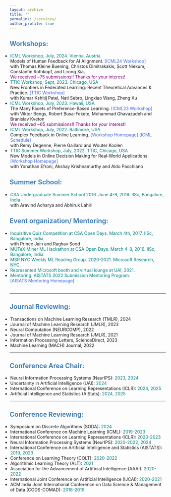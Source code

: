 ```yaml
---
layout: archive
title: ""
permalink: /services/
author_profile: true
---
```


<html>
<head>
<style>
a:link {
  color: RoyalBlue;
  background-color: transparent;
  text-decoration: none;
}

a:visited {
  color: Purple;
  background-color: transparent;
  text-decoration: none;
}

a:hover {
  color: RoyalBlue;
  background-color: transparent;
  text-decoration: underline;
}

a:active {
  color: DarkRed;
  background-color: transparent;
  text-decoration: underline;
}
</style>  
</head>  
 
<body>  
  
<h2 style="color:SteelBlue;" vspace="-2px;">Workshops:</h2>
  
<ul style="margin:1;padding:1">

 <li> <font color="#008080">ICML Workshop, July, 2024. Vienna, Austria</font>
  <br> Models of Human Feedback for AI Alignment.  <a href="https://sites.google.com/view/mhf-icml2024" target="_blank" LINK="red"> [ICML24 Workshop] </a>
  <br>  with Thomas Kleine Buening, Christos Dimitrakakis, Scott Niekum, Constantin Rothkopf, and Lirong Xia.
  <br> <font color="#800080">We received ~75 submissions!! Thanks for your interest!</font>
  <!-- <br> <font color="#800080">CFP out now! Please submit your work: </font> <a href="https://sites.google.com/view/mhf-icml2024/call-for-papers?authuser=0" target="_blank" LINK="red">[here]</a>. -->
  </li>

  <li> <font color="#008080">TTIC Workshop, Sept, 2023. Chicago, USA</font>
  <br> New Frontiers in Federated Learning: Recent Theoretical Advances & Practice.  <a href="https://sites.google.com/view/tticfl-summerworkshop2023/home?authuser=0" LINK="red"> [TTIC Workshop] </a>
  <br>  with Kumar Kshitij Patel, Nati Sebro, Lingxiao Wang, Zheng Xu 
  </li>
  
  <li> <font color="#008080">ICML Workshop, July, 2023. Hawaii, USA</font>
  <br> The Many Facets of Preference-Based Learning.  <a href="https://sites.google.com/view/mfpl-icml-2023" target="_blank" LINK="red"> [ICML23 Workshop] </a>
  <br>  with Viktor Bengs, Robert Busa-Fekete, Mohammad Ghavazadeh and Branislav Kveton
  <br> <font color="#800080">We received ~65 submissions!! Thanks for your interest!</font>
  </li>
  
  <li> <font color="#008080">ICML Workshop, July, 2022. Baltimore, USA</font>
   <br>Complex Feedback in Online Learning.  <a href="https://cfol-workshop.github.io/" target="_blank" LINK="red"> [Workshop Homepage] </a> <a href="https://icml.cc/Conferences/2022/Schedule?showEvent=13466" target="_blank" LINK="red"> [ICML Schedule]</a>
  <br>  with Remy Degenne, Pierre Gaillard and Wouter Koolen
  <!-- <br> <b><font color="#800080">Submit your best work!</font></b> -->
  </li>
  
   <li> <font color="#008080">TTIC Summer Workshop, July, 2022. TTIC, Chicago, USA</font>
   <br>New Models in Online Decision Making for Real-World Applications.  <a href="https://sites.google.com/view/new-ml-model/home" target="_blank" LINK="red"> [Workshop Homepage] </a> 
  <br>  with Yonathan Efroni, Akshay Krishnamurthy and Aldo Pacchiano
  <!-- <br> <b><font color="#800080">Submit your posters! Call for Open Problems!</font></b> -->
  </li>    
</ul>  

<h2 style="color:SteelBlue;" vspace="0px;">Summer School:</h2>  
<ul style="margin:1;padding:1">
   <li> <font color="#008080"> CSA Undergraduate Summer School 2016. June 4-9, 2016. IISc, Bangalore, India</font>
   <br>  with Aravind Acharya and Abhiruk Lahiri</li>
</ul>   
  
<h2 style="color:SteelBlue;" vspace="0px;">Event organization/ Mentoring:</h2>  
<ul style="margin:1;padding:1">
   <li> <font color="#008080"> Inquizitive Quiz Competition at CSA Open Days. March 4th, 2017. IISc, Bangalore, India. </font>
   <br>  with Prince Jain and Raghav Sood</li>
   <li> <font color="#008080"> MUTeX Miner ML Hackathon at CSA Open Days. March 4-8, 2016. IISc, Bangalore, India. </font></li>
   <li> <font color="#008080"> MSR NYC Weekly ML Reading Group. 2020-2021. Microsoft Research, NYC. </font></li>
   <li> <font color="#008080"> Represented Microsoft booth and virtual lounge at UAI, 2021.</font></li>
   <li> <font color="#008080"> Mentoring: AISTATS 2022 Submission Mentoring Program. </font>
   <br> <a href="http://aistats.org/aistats2022/mentorship.html" target="_blank" LINK="red"> [AISATS Mentoring Homepage]</a></li>
</ul>  

 <!--    <li> <font color="#008080"> MSR, NYC ML Weekly Reading Group Meeting. Aug 2020-July 2021.</li> --> 
<br>  
<hr style="height:1px;border:none;color:#333;background-color:#333;" />   
<h2 style="color:SteelBlue;" vspace="0px;">Journal Reviewing:</h2>
  
<ul style="margin:1;padding:1">
  <li>Transactions on Machine Learning Research (TMLR), 2024</li>
  <li>Journal of Machine Learning Research (JMLR), 2023</li>
  <li>Neural Computation (NEURCOMP), 2022</li>
  <li>Journal of Machine Learning Research (JMLR), 2021</li>
  <li>Information Processing Letters, ScienceDirect, 2023</li>
  <li>Machine Learning (MACH) Journal, 2022 </li>
</ul>   

<hr style="height:1px;border:none;color:#333;background-color:#333;" />   
<h2 style="color:SteelBlue;" vspace="0px;">Conference Area Chair:</h2>
  
<ul style="margin:1;padding:1">
  <li>Neural Information Processing Systems (NeurIPS): <font color="#008080">2023, 2024</font></li>
  <li>Uncertainty in Artificial Intelligence (UAI): <font color="#008080">2024</font></li>
  <li>International Conference on Learning Representations (ICLR): <font color="#008080">2024, 2025</font></li>
  <li>Artificial Intelligence and Statistics (AIStats): <font color="#008080">2024, 2025</font></li> 
</ul>   
  
  
<hr style="height:1px;border:none;color:#333;background-color:#333;" />   
<h2 style="color:SteelBlue;" vspace="0px;">Conference Reviewing:</h2>
  
<ul style="margin:1;padding:1">
  <li>Symposium on Discrete Algorithms (SODA): <font color="#008080"> 2024 </font></li>
  <li>International Conference on Machine Learning (ICML): <font color="#008080">2019-2023</font></li>
  <li>International Conference on Learning Representations (ICLR): <font color="#008080">2020-2023</font></li>
  <li>Neural Information Processing Systems (NeurIPS): <font color="#008080">2020-2022, 2024</font></li>
  <li>International Conference on Artificial Intelligence and Statistics (AISTATS): <font color="#008080">2019, 2023</font></li>
  <li>Conference on Learning Theory (COLT): <font color="#008080">2020-2022</font></li>
  <li>Algorithmic Learning Theory (ALT): <font color="#008080">2021 </font></li>
  <li>Association for the Advancement of Artificial Intelligence (AAAI): <font color="#008080">2020-2022</font></li>
  <li>International Joint Conference on Artificial Intelligence (IJCAI): <font color="#008080">2020-2021</font></li>
  <li>ACM India Joint International Conference on Data Science & Management of Data (CODS-COMAD): <font color="#008080">2018-2019</font></li>
</ul>   
 
  
</body>
</html>
